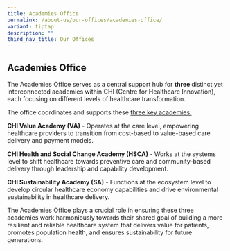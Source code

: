 ```yaml
---
title: Academies Office
permalink: /about-us/our-offices/academies-office/
variant: tiptap
description: ""
third_nav_title: Our Offices
---
```

<h2>Academies Office</h2>
<p>The Academies Office serves as a central support hub for <strong>three </strong>distinct
yet interconnected academies within CHI (Centre for Healthcare Innovation),
each focusing on different levels of healthcare transformation.</p>
<p>The office coordinates and supports these <u>three key academies:</u>
</p>
<p><strong>CHI Value Academy (VA)</strong> - Operates at the care level, empowering
healthcare providers to transition from cost-based to value-based care
delivery and payment models.</p>
<p><strong>CHI Health and Social Change Academy (HSCA)</strong> - Works at
the systems level to shift healthcare towards preventive care and community-based
delivery through leadership and capability development.</p>
<p><strong>CHI Sustainability Academy (SA)</strong> - Functions at the ecosystem
level to develop circular healthcare economy capabilities and drive environmental
sustainability in healthcare delivery.</p>
<p></p>
<p>The Academies Office plays a crucial role in ensuring these three academies
work harmoniously towards their shared goal of building a more resilient
and reliable healthcare system that delivers value for patients, promotes
population health, and ensures sustainability for future generations.</p>